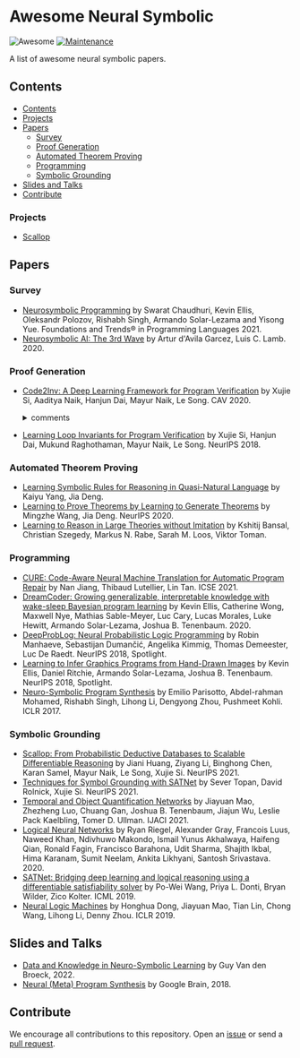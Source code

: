 # Awesome Neural Symbolic
![Awesome](https://cdn.rawgit.com/sindresorhus/awesome/d7305f38d29fed78fa85652e3a63e154dd8e8829/media/badge.svg)
[![Maintenance](https://img.shields.io/badge/Maintained%3F-YES-green.svg)]()

A list of awesome neural symbolic papers.


## Contents
- [Contents](#contents)
- [Projects](#projects)
- [Papers](#papers)
  - [Survey](#survey)
  - [Proof Generation](#proof-generation)
  - [Automated Theorem Proving](#automated-theorem-proving)
  - [Programming](#programming)
  - [Symbolic Grounding](#symbolic-grounding)
- [Slides and Talks](#slides-and-talks)
- [Contribute](#contribute)


### Projects
- [Scallop](https://scallop-lang.github.io/)

## Papers

### Survey
- [Neurosymbolic Programming](https://www.cs.utexas.edu/~swarat/pubs/PGL-049-Plain.pdf) by Swarat Chaudhuri, Kevin Ellis, Oleksandr Polozov, Rishabh Singh,
Armando Solar-Lezama and Yisong Yue. Foundations and Trends® in Programming Languages 2021.
- [Neurosymbolic AI: The 3rd Wave](https://arxiv.org/pdf/2012.05876.pdf) by Artur d'Avila Garcez, Luis C. Lamb. 2020.

### Proof Generation
- [Code2Inv: A Deep Learning Framework for Program Verification](https://www.cs.mcgill.ca/~xsi/data/cav20.pdf) by Xujie Si, Aaditya Naik, Hanjun Dai, Mayur Naik, Le Song. CAV 2020.
  <details><summary>comments</summary>
  Empty.
  </details>
  
- [Learning Loop Invariants for Program Verification](https://proceedings.neurips.cc/paper/2018/file/65b1e92c585fd4c2159d5f33b5030ff2-Paper.pdf) by Xujie Si, Hanjun Dai, Mukund Raghothaman, Mayur Naik, Le Song. NeurIPS 2018.

### Automated Theorem Proving
- [Learning Symbolic Rules for Reasoning in Quasi-Natural Language](https://arxiv.org/abs/2111.12038) by Kaiyu Yang, Jia Deng.
- [Learning to Prove Theorems by Learning to Generate Theorems](https://arxiv.org/abs/2002.07019v2) by Mingzhe Wang, Jia Deng. NeurIPS 2020.
- [Learning to Reason in Large Theories without Imitation](https://arxiv.org/abs/1905.10501) by Kshitij Bansal, Christian Szegedy, Markus N. Rabe, Sarah M. Loos, Viktor Toman. 

### Programming
- [CURE: Code-Aware Neural Machine Translation for Automatic Program Repair](https://arxiv.org/abs/2103.00073) by Nan Jiang, Thibaud Lutellier, Lin Tan. ICSE 2021.
- [DreamCoder: Growing generalizable, interpretable knowledge with wake-sleep Bayesian program learning](https://arxiv.org/abs/2006.08381) by Kevin Ellis, Catherine Wong, Maxwell Nye, Mathias Sable-Meyer, Luc Cary, Lucas Morales, Luke Hewitt, Armando Solar-Lezama, Joshua B. Tenenbaum. 2020.
- [DeepProbLog: Neural Probabilistic Logic Programming](https://arxiv.org/abs/1805.10872) by Robin Manhaeve, Sebastijan Dumančić, Angelika Kimmig, Thomas Demeester, Luc De Raedt. NeurIPS 2018, Spotlight.
- [Learning to Infer Graphics Programs from Hand-Drawn Images](https://arxiv.org/abs/1707.09627) by Kevin Ellis, Daniel Ritchie, Armando Solar-Lezama, Joshua B. Tenenbaum. NeurIPS 2018, Spotlight.
- [Neuro-Symbolic Program Synthesis](https://arxiv.org/abs/1611.01855) by Emilio Parisotto, Abdel-rahman Mohamed, Rishabh Singh, Lihong Li, Dengyong Zhou, Pushmeet Kohli. ICLR 2017.

### Symbolic Grounding
- [Scallop: From Probabilistic Deductive Databases to Scalable Differentiable Reasoning](https://www.cis.upenn.edu/~mhnaik/papers/neurips21.pdf) by Jiani Huang, Ziyang Li, Binghong Chen, Karan Samel, Mayur Naik, Le Song, Xujie Si. NeurIPS 2021.
- [Techniques for Symbol Grounding with SATNet](https://www.cs.mcgill.ca/~xsi/data/neurips21a.pdf) by Sever Topan, David Rolnick, Xujie Si. NeurIPS 2021.
- [Temporal and Object Quantification Networks](http://toqnet.csail.mit.edu/data/papers/2021IJCAI-TOQNet.pdf) by Jiayuan Mao, Zhezheng Luo, Chuang Gan, Joshua B. Tenenbaum, Jiajun Wu, Leslie Pack Kaelbling, Tomer D. Ullman. IJACI 2021.
- [Logical Neural Networks](https://arxiv.org/abs/2006.13155) by Ryan Riegel, Alexander Gray, Francois Luus, Naweed Khan, Ndivhuwo Makondo, Ismail Yunus Akhalwaya, Haifeng Qian, Ronald Fagin, Francisco Barahona, Udit Sharma, Shajith Ikbal, Hima Karanam, Sumit Neelam, Ankita Likhyani, Santosh Srivastava. 2020.
- [SATNet: Bridging deep learning and logical reasoning using a differentiable satisfiability solver](https://arxiv.org/abs/1905.12149) by Po-Wei Wang, Priya L. Donti, Bryan Wilder, Zico Kolter. ICML 2019.
- [Neural Logic Machines](https://arxiv.org/pdf/1904.11694.pdf) by Honghua Dong, Jiayuan Mao, Tian Lin, Chong Wang, Lihong Li, Denny Zhou. ICLR 2019.


## Slides and Talks
- [Data and Knowledge in Neuro-Symbolic Learning](http://starai.cs.ucla.edu/slides/Siemens22.pdf) by Guy Van den Broeck, 2022.
- [Neural (Meta) Program Synthesis](https://uclnlp.github.io/nampi/talk_slides/rishabh-singh-nampi-v2.pdf) by Google Brain, 2018.


## Contribute
We encourage all contributions to this repository. Open an [issue](https://github.com/Ying1123/awesome-neural-symbolic/issues) or send a [pull request](https://github.com/Ying1123/awesome-neural-symbolic/pulls).
